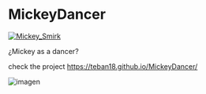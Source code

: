# MickeyDancer

[![Mickey_Smirk](https://cdn3.emoji.gg/emojis/3777-mickey-smirk.png)](https://emoji.gg/emoji/3777-mickey-smirk)

¿Mickey as a dancer?

check the project 
https://teban18.github.io/MickeyDancer/

![imagen](https://user-images.githubusercontent.com/44687875/211860098-779ed484-d665-43e5-aff2-478a1a373f59.png)

